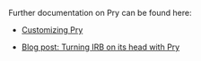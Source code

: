 Further documentation on Pry can be found here:

* [Customizing Pry](https://github.com/banister/pry/wiki/Customizing-pry)

* [Blog post: Turning IRB on its head with Pry](http://banisterfiend.wordpress.com/2011/01/27/turning-irb-on-its-head-with-pry/)